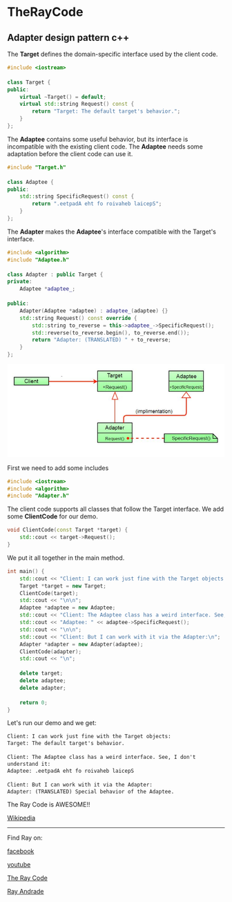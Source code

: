 # TheRayCode
## Adapter design pattern c++

The **Target** defines the domain-specific interface used by the client code.
```cpp
#include <iostream>

class Target {
public:
    virtual ~Target() = default;
    virtual std::string Request() const {
        return "Target: The default target's behavior.";
    }
};
```

The **Adaptee** contains some useful behavior, but its interface is incompatible with the existing client code. 
The **Adaptee** needs some adaptation before the client code can use it.
```cpp
#include "Target.h"

class Adaptee {
public:
    std::string SpecificRequest() const {
        return ".eetpadA eht fo roivaheb laicepS";
    }
};
```

The **Adapter** makes the **Adaptee**'s interface compatible with the Target's interface.

```cpp
#include <algorithm>
#include "Adaptee.h"

class Adapter : public Target {
private:
    Adaptee *adaptee_;

public:
    Adapter(Adaptee *adaptee) : adaptee_(adaptee) {}
    std::string Request() const override {
        std::string to_reverse = this->adaptee_->SpecificRequest();
        std::reverse(to_reverse.begin(), to_reverse.end());
        return "Adapter: (TRANSLATED) " + to_reverse;
    }
};
```
![Factory](/UMLs/images/Adaptee-1.jpg)

First we need to add some includes
```cpp
#include <iostream>
#include <algorithm>
#include "Adapter.h"
```

The client code supports all classes that follow the Target interface.
We add some **ClientCode** for our demo.
```cpp
void ClientCode(const Target *target) {
    std::cout << target->Request();
}
```
We put it all together in the main method.
```cpp
int main() {
    std::cout << "Client: I can work just fine with the Target objects:\n";
    Target *target = new Target;
    ClientCode(target);
    std::cout << "\n\n";
    Adaptee *adaptee = new Adaptee;
    std::cout << "Client: The Adaptee class has a weird interface. See, I don't understand it:\n";
    std::cout << "Adaptee: " << adaptee->SpecificRequest();
    std::cout << "\n\n";
    std::cout << "Client: But I can work with it via the Adapter:\n";
    Adapter *adapter = new Adapter(adaptee);
    ClientCode(adapter);
    std::cout << "\n";

    delete target;
    delete adaptee;
    delete adapter;

    return 0;
}
```
Let's run our demo and we get:
```run
Client: I can work just fine with the Target objects:
Target: The default target's behavior.

Client: The Adaptee class has a weird interface. See, I don't understand it:
Adaptee: .eetpadA eht fo roivaheb laicepS

Client: But I can work with it via the Adapter:
Adapter: (TRANSLATED) Special behavior of the Adaptee.
```

The Ray Code is AWESOME!!

[Wikipedia](https://en.wikipedia.org/wiki/Adapter_pattern)

----------------------------------------------------------------------------------------------------

Find Ray on:

[facebook](https://www.facebook.com/TheRayCode/)

[youtube](https://www.youtube.com/user/AndradeRay/)

[The Ray Code](https://www.RayAndrade.com)

[Ray Andrade](https://www.RayAndrade.org)
